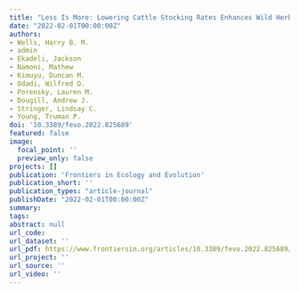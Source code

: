 ```yaml
---
title: "Less Is More: Lowering Cattle Stocking Rates Enhances Wild Herbivore Habitat Use and Cattle Foraging Efficiency"
date: "2022-02-01T00:00:00Z"
authors:
- Wells, Harry B. M.
- admin 
- Ekadeli, Jackson 
- Namoni, Mathew 
- Kimuyu, Duncan M. 
- Odadi, Wilfred O. 
- Porensky, Lauren M. 
- Dougill, Andrew J. 
- Stringer, Lindsay C. 
- Young, Truman P.
doi: '10.3389/fevo.2022.825689'
featured: false
image:
  focal_point: ''
  preview_only: false
projects: []
publication: 'Frontiers in Ecology and Evolution'
publication_short: ''
publication_types: "article-journal"
publishDate: "2022-02-01T00:00:00Z"
summary: 
tags: 
abstract: null
url_code: 
url_dataset: ''
url_pdf: https://www.frontiersin.org/articles/10.3389/fevo.2022.825689/full
url_project: ''
url_source: ''
url_video: ''
---
```



